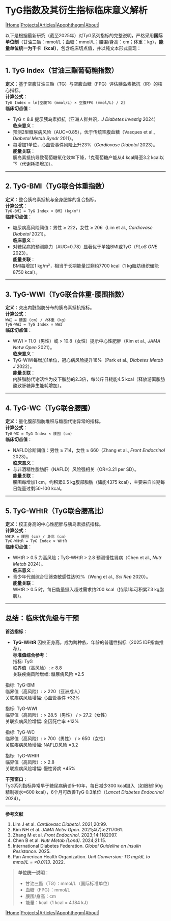 # TyG指数及其衍生指标临床意义解析

|[Home](/README.md)|[Projects](/projects.md)|[Articles](/articles.md)|[Apophthegm](/apophthegm.md)|[About](/about.md)|

以下是根据最新研究（截至2025年）对TyG系列指标的完整说明，严格采用**国际单位制**（甘油三酯：mmol/L；血糖：mmol/L；腰围/身高：cm；体重：kg），**能量单位统一为千卡（kcal）**，包含临床切点值，并以纯文本形式呈现：

---

## **1. TyG Index（甘油三酯葡萄糖指数）**  
**定义**：基于空腹甘油三酯（TG）与空腹血糖（FPG）评估胰岛素抵抗（IR）的核心指标。  
**计算公式**：  
`TyG Index = ln[空腹TG (mmol/L) × 空腹FPG (mmol/L) / 2]`  
**临床切点值**：  
- TyG ≥ 8.8 提示胰岛素抵抗（亚洲人群共识，*J Diabetes Investig* 2024）  
**临床意义**：  
- 预测2型糖尿病风险（AUC=0.85），优于传统空腹血糖（Vasques et al., *Diabetol Metab Syndr* 2011）。  
- 每增加1单位，心血管事件风险上升23%（*Cardiovasc Diabetol* 2023）。  
**能量关联**：  
胰岛素抵抗导致葡萄糖氧化效率下降，1克葡萄糖产能从4 kcal降至3.2 kcal以下（代谢耗损增加）。  

---

## **2. TyG-BMI（TyG联合体重指数）**  
**定义**：整合胰岛素抵抗与全身肥胖的复合指标。  
**计算公式**：  
`TyG-BMI = TyG Index × BMI (kg/m²)`  
**临床切点值**：  
- 糖尿病高风险阈值：男性 ≥ 222，女性 ≥ 206（Lim et al., *Cardiovasc Diabetol* 2021）。  
**临床意义**：  
- 对糖尿病的预测能力（AUC=0.78）显著优于单独BMI或TyG（*PLoS ONE* 2023）。  
**能量关联**：  
BMI每增加1 kg/m²，相当于长期能量过剩约7700 kcal（1 kg脂肪组织储能8750 kcal）。  

---

## **3. TyG-WWI（TyG联合体重-腰围指数）**  
**定义**：突出内脏脂肪分布的胰岛素抵抗指标。  
**计算公式**：  
`WWI = 腰围 (cm) / √体重 (kg)`  
`TyG-WWI = TyG Index × WWI`  
**临床切点值**：  
- WWI > 11.0（男性）或 > 10.8（女性）提示中心性肥胖（Kim et al., *JAMA Netw Open* 2021）。  
**临床意义**：  
- TyG-WWI每增加1单位，冠心病风险提升18%（Park et al., *Diabetes Metab J* 2022）。  
**能量关联**：  
内脏脂肪代谢活性为皮下脂肪的2.3倍，每公斤日耗能4.5 kcal（释放游离脂肪酸致肝糖异生能耗增加）。  

---

## **4. TyG-WC（TyG联合腰围）**  
**定义**：量化腹部脂肪堆积与糖脂代谢异常的指标。  
**计算公式**：  
`TyG-WC = TyG Index × 腰围 (cm)`  
**临床切点值**：  
- NAFLD诊断阈值：男性 ≥ 714，女性 ≥ 660（Zhang et al., *Front Endocrinol* 2023）。  
**临床意义**：  
- 与非酒精性脂肪肝（NAFLD）风险强相关（OR=3.21 per SD）。  
**能量关联**：  
腰围每增加1 cm，约积累0.5 kg腹部脂肪（储能4375 kcal），主要来自长期每日能量过剩50-100 kcal。  

---

## **5. TyG-WHtR（TyG联合腰高比）**  
**定义**：校正身高的中心性肥胖与胰岛素抵抗指标。  
**计算公式**：  
`WHtR = 腰围 (cm) / 身高 (cm)`  
`TyG-WHtR = TyG Index × WHtR`  
**临床切点值**：  
- WHtR > 0.5 为高风险；TyG-WHtR > 2.8 预测慢性肾病（Chen et al., *Nutr Metab* 2024）。  
**临床意义**：  
- 青少年代谢综合征筛查敏感性达92%（Wong et al., *Sci Rep* 2020）。  
**能量关联**：  
WHtR > 0.5 时，每日能量摄入超过需求约200 kcal（持续1年可积累7.3 kg脂肪）。  

---

## **总结：临床优先级与干预**  
**首选指标**：  
- **TyG-WHtR** 因校正身高，成为跨种族、年龄的普适性指标（2025 IDF指南推荐）。  
**标准值综合参考**：  
指标: TyG       
临界值（高风险）: ≥ 8.8        
关联疾病风险增幅: 糖尿病风险 ×2.5     

指标: TyG-BMI    
临界值（高风险）: > 220（亚洲成人）             
关联疾病风险增幅:  心血管事件 +32%     

指标: TyG-WWI    
临界值（高风险）: > 28.5（男性） / > 27.2（女性）    
关联疾病风险增幅: 全因死亡率 +12%      

指标: TyG-WC     
临界值（高风险）: > 700（男性） / > 650（女性）     
关联疾病风险增幅: NAFLD风险 ×3.2     

指标: TyG-WHtR     
临界值（高风险）: > 2.8           
关联疾病风险增幅: 慢性肾病 +45%      

**干预窗口**：  
TyG系列指标异常早于糖尿病确诊5–10年，每日减少300 kcal摄入（如限制150g精制碳水≈600 kcal），6个月可改善TyG 0.3单位（*Lancet Diabetes Endocrinol* 2024）。

---

**参考文献**  
1. Lim J et al. *Cardiovasc Diabetol*. 2021;20:99.  
2. Kim NH et al. *JAMA Netw Open*. 2021;4(7):e2117061.  
3. Zhang M et al. *Front Endocrinol*. 2023;14:1182097.  
4. Chen B et al. *Nutr Metab (Lond)*. 2024;21:15.  
5. International Diabetes Federation. *Global Guideline on Insulin Resistance*. 2025.  
6. Pan American Health Organization. *Unit Conversion: TG mg/dL to mmol/L = ×0.0113*. 2022.  

> **单位统一说明**：  
> - 甘油三酯（TG）：mmol/L（国际标准单位）  
> - 血糖（FPG）：mmol/L  
> - 腰围/身高：cm  
> - 能量：kcal（1 kcal = 4.184 kJ）

|[Home](/README.md)|[Projects](/projects.md)|[Articles](/articles.md)|[Apophthegm](/apophthegm.md)|[About](/about.md)|
